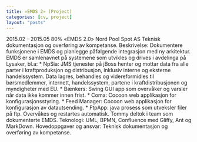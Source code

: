 ```yaml
---
title: «EMDS 2» (Project)
categories: [cv, project]
layout: "posts"
---
```


2015.02 - 2015.05	80%	«EMDS 2.0»
Nord Pool Spot AS
Teknisk dokumentasjon og overføring av kompetanse.
Beskrivelse: Dokumentere funksjonene i EMDS og planlegge påfølgende integrasjon med ny arkitektur. EMDS er samlenavnet på systemene som utvikles og drives i avdelinga på Lysaker, bl.a:
	* NpSia: JMS tjenester på jBoss henter og mottar data fra alle parter i kraftproduksjon og ­distribusjon, inklusiv interne og eksterne handelssystem. Data lagres, behandles og videreformidles til børsmedlemmer, internett, handelssystem, partene i kraftdistribusjonen og myndigheter med EU.
	* Bænkers: Swing GUI app som overvåker og varsler når data ikke kommer innen frist.
	* Coma: Cocoon web applikasjon for konfigurasjonsstyring.
	* Feed Manager: Cocoon web applikasjon for konfigurasjon av datautsending.
	* FtpApp: java prosess som utveksler filer på ftp. Overvåkes og restartes automatisk.
Tommy deltok i team som dokumenterte EMDS.
Teknologi: UML, BPMN, Confluence med Gliffy, Ant og MarkDown.
Hovedoppgaver og ansvar: Teknisk dokumentasjon og overføring av kompetanse.